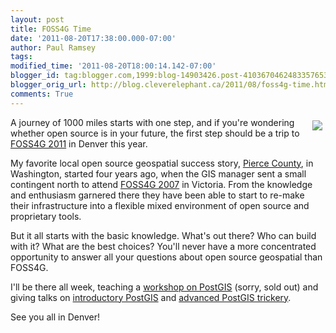 ```yaml
---
layout: post
title: FOSS4G Time
date: '2011-08-20T17:38:00.000-07:00'
author: Paul Ramsey
tags: 
modified_time: '2011-08-20T18:00:14.142-07:00'
blogger_id: tag:blogger.com,1999:blog-14903426.post-4103670462483357653
blogger_orig_url: http://blog.cleverelephant.ca/2011/08/foss4g-time.html
comments: True
---
```


[<img src="http://wiki.osgeo.org/images/7/72/Foss4g_2011_150px.png" style="float:right; padding:5px;">](http://2011.foss4g.org)A journey of 1000 miles starts with one step, and if you're wondering whether open source is in your future, the first step should be a trip to [FOSS4G 2011](http://2011.foss4g.org/) in Denver this year. 

My favorite local open source geospatial success story, [Pierce County](http://www.co.pierce.wa.us/pc/), in Washington, started four years ago, when the GIS manager sent a small contingent north to attend <a href="http://2007.foss4g.org">FOSS4G 2007</a> in Victoria. From the knowledge and enthusiasm garnered there they have been able to start to re-make their infrastructure into a flexible mixed environment of open source and proprietary tools.

But it all starts with the basic knowledge. What's out there? Who can build with it? What are the best choices? You'll never have a more concentrated opportunity to answer all your questions about open source geospatial than FOSS4G.

I'll be there all week, teaching a [workshop on PostGIS](http://2011.foss4g.org/sessions/introduction-postgis-sold-out) (sorry, sold out) and giving talks on [introductory PostGIS](http://2011.foss4g.org/sessions/state-postgis) and [advanced PostGIS trickery](http://2011.foss4g.org/sessions/tips-postgis-power-user).

See you all in Denver!